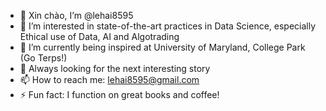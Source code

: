 - 👋 Xin chào, I’m @lehai8595
- 👀 I’m interested in state-of-the-art practices in Data Science, especially Ethical use of Data, AI and Algotrading
- 🌱 I’m currently being inspired at University of Maryland, College Park (Go Terps!)
- 💞️ Always looking for the next interesting story
- 📫 How to reach me: lehai8595@gmail.com
- ⚡ Fun fact: I function on great books and coffee!

<!---
lehai8595/lehai8595 is a ✨ special ✨ repository because its `README.md` (this file) appears on your GitHub profile.
You can click the Preview link to take a look at your changes.
--->
